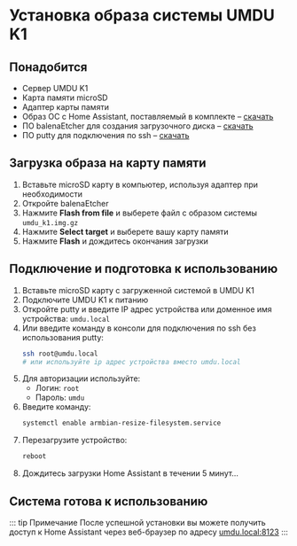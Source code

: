 # Установка образа системы UMDU K1

## Понадобится

- Сервер UMDU K1
- Карта памяти microSD
- Адаптер карты памяти
- Образ ОС c Home Assistant, поставляемый в комплекте – [скачать](https://docs.umdu.ru/umdu_k1.img.gz)
- ПО balenaEtcher для создания загрузочного диска – [скачать](https://www.balena.io/etcher)
- ПО putty для подключения по ssh – [скачать](https://www.putty.org/)

## Загрузка образа на карту памяти

1. Вставьте microSD карту в компьютер, используя адаптер при необходимости
2. Откройте balenaEtcher
3. Нажмите **Flash from file** и выберете файл с образом системы `umdu_k1.img.gz`
4. Нажмите **Select target** и выберете вашу карту памяти
5. Нажмите **Flash** и дождитесь окончания загрузки

## Подключение и подготовка к использованию

1. Вставьте microSD карту с загруженной системой в UMDU K1
2. Подключите UMDU K1 к питанию
3. Откройте putty и введите IP адрес устройства или доменное имя устройства: `umdu.local`
4. Или введите команду в консоли для подключения по ssh без использования putty:
   ```bash
   ssh root@umdu.local
   # или используйте ip адрес устройства вместо umdu.local
   ```
5. Для авторизации используйте:
   - Логин: `root` 
   - Пароль: `umdu`
6. Введите команду:
   ```bash
   systemctl enable armbian-resize-filesystem.service
   ```
7. Перезагрузите устройство:
   ```bash
   reboot
   ```
8. Дождитесь загрузки Home Assistant в течении 5 минут…

## Система готова к использованию

::: tip Примечание
После успешной установки вы можете получить доступ к Home Assistant через веб-браузер по адресу [umdu.local:8123](http://umdu.local:8123)
:::
